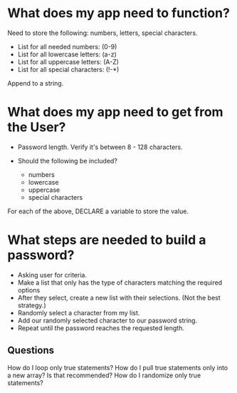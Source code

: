# What does my app need to function?

Need to store the following: numbers, letters, special characters. 

- List for all needed numbers: (0-9)
- List for all lowercase letters: (a-z)
- List for all uppercase letters: (A-Z)
- List for all special characters: (!-*)

Append to a string. 

# What does my app need to get from the User?

- Password length. Verify  it's between 8 - 128 characters. 

- Should the following be included?
    - numbers
    - lowercase
    - uppercase
    - special characters

For each of the above, DECLARE a variable to store the value. 

# What steps are needed to build a password?

- Asking user for criteria.
- Make a list that only has the type of characters matching the required options
- After they select, create a new list with their selections. (Not the best strategy.)
- Randomly select a character from my list. 
- Add our randomly selected character to our password string.
- Repeat until the password reaches the requested length. 


## Questions

How do I loop only true statements?
How do I pull true statements only into a new array? Is that recommended?
How do I randomize only true statements?